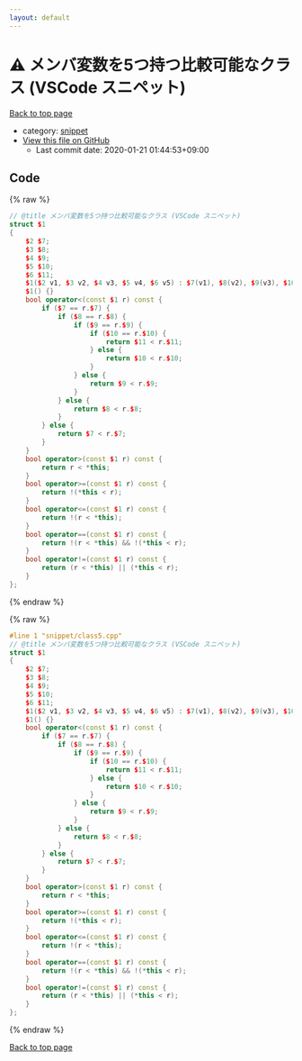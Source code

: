 ```yaml
---
layout: default
---
```


<!-- mathjax config similar to math.stackexchange -->
<script type="text/javascript" async
  src="https://cdnjs.cloudflare.com/ajax/libs/mathjax/2.7.5/MathJax.js?config=TeX-MML-AM_CHTML">
</script>
<script type="text/x-mathjax-config">
  MathJax.Hub.Config({
    TeX: { equationNumbers: { autoNumber: "AMS" }},
    tex2jax: {
      inlineMath: [ ['$','$'] ],
      processEscapes: true
    },
    "HTML-CSS": { matchFontHeight: false },
    displayAlign: "left",
    displayIndent: "2em"
  });
</script>

<script type="text/javascript" src="https://cdnjs.cloudflare.com/ajax/libs/jquery/3.4.1/jquery.min.js"></script>
<script src="https://cdn.jsdelivr.net/npm/jquery-balloon-js@1.1.2/jquery.balloon.min.js" integrity="sha256-ZEYs9VrgAeNuPvs15E39OsyOJaIkXEEt10fzxJ20+2I=" crossorigin="anonymous"></script>
<script type="text/javascript" src="../../assets/js/copy-button.js"></script>
<link rel="stylesheet" href="../../assets/css/copy-button.css" />


# :warning: メンバ変数を5つ持つ比較可能なクラス (VSCode スニペット)

<a href="../../index.html">Back to top page</a>

* category: <a href="../../index.html#54de4c5e0ecfc39083b31b56ee36cb19">snippet</a>
* <a href="{{ site.github.repository_url }}/blob/master/snippet/class5.cpp">View this file on GitHub</a>
    - Last commit date: 2020-01-21 01:44:53+09:00




## Code

<a id="unbundled"></a>
{% raw %}
```cpp
// @title メンバ変数を5つ持つ比較可能なクラス (VSCode スニペット)
struct $1
{
	$2 $7;
	$3 $8;
	$4 $9;
	$5 $10; 
	$6 $11;
	$1($2 v1, $3 v2, $4 v3, $5 v4, $6 v5) : $7(v1), $8(v2), $9(v3), $10(v4), $11(v5) {}
	$1() {}
	bool operator<(const $1 r) const {
		if ($7 == r.$7) {
			if ($8 == r.$8) {
				if ($9 == r.$9) {
					if ($10 == r.$10) {
						return $11 < r.$11;
					} else {
						return $10 < r.$10;
					}
				} else {
					return $9 < r.$9;
				}
			} else {
				return $8 < r.$8;
			}
		} else {
			return $7 < r.$7;
		}
	}
	bool operator>(const $1 r) const {
		return r < *this;
	}
	bool operator>=(const $1 r) const {
		return !(*this < r);
	}
	bool operator<=(const $1 r) const {
		return !(r < *this);
	}
	bool operator==(const $1 r) const {
		return !(r < *this) && !(*this < r);
	}
	bool operator!=(const $1 r) const {
		return (r < *this) || (*this < r);
	}
};
```
{% endraw %}

<a id="bundled"></a>
{% raw %}
```cpp
#line 1 "snippet/class5.cpp"
// @title メンバ変数を5つ持つ比較可能なクラス (VSCode スニペット)
struct $1
{
	$2 $7;
	$3 $8;
	$4 $9;
	$5 $10; 
	$6 $11;
	$1($2 v1, $3 v2, $4 v3, $5 v4, $6 v5) : $7(v1), $8(v2), $9(v3), $10(v4), $11(v5) {}
	$1() {}
	bool operator<(const $1 r) const {
		if ($7 == r.$7) {
			if ($8 == r.$8) {
				if ($9 == r.$9) {
					if ($10 == r.$10) {
						return $11 < r.$11;
					} else {
						return $10 < r.$10;
					}
				} else {
					return $9 < r.$9;
				}
			} else {
				return $8 < r.$8;
			}
		} else {
			return $7 < r.$7;
		}
	}
	bool operator>(const $1 r) const {
		return r < *this;
	}
	bool operator>=(const $1 r) const {
		return !(*this < r);
	}
	bool operator<=(const $1 r) const {
		return !(r < *this);
	}
	bool operator==(const $1 r) const {
		return !(r < *this) && !(*this < r);
	}
	bool operator!=(const $1 r) const {
		return (r < *this) || (*this < r);
	}
};
```
{% endraw %}

<a href="../../index.html">Back to top page</a>

